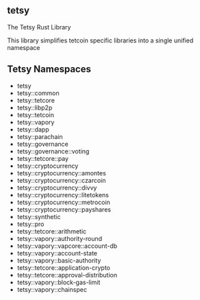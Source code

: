 ## tetsy

The Tetsy Rust Library

This library simplifies tetcoin specific libraries into a single unified namespace

## Tetsy Namespaces

* tetsy
* tetsy::common
* tetsy::tetcore
* tetsy::libp2p
* tetsy::tetcoin
* tetsy::vapory
* tetsy::dapp
* tetsy::parachain
* tetsy::governance
* tetsy::governance::voting
* tetsy::tetcore::pay
* tetsy::cryptocurrency
* tetsy::cryptocurrency::amontes
* tetsy::cryptocurrency::czarcoin
* tetsy::cryptocurrency::divvy
* tetsy::cryptocurrency::litetokens
* tetsy::cryptocurrency::metrocoin
* tetsy::cryptocurrency::payshares
* tetsy::synthetic
* tetsy::pro
* tetsy::tetcore::arithmetic
* tetsy::vapory::authority-round
* tetsy::vapory::vapcore::account-db
* tetsy::vapory::account-state
* tetsy::vapory::basic-authority
* tetsy::tetcore::application-crypto
* tetsy::tetcore::approval-distribution
* tetsy::vapory::block-gas-limit
* tetsy::vapory::chainspec
